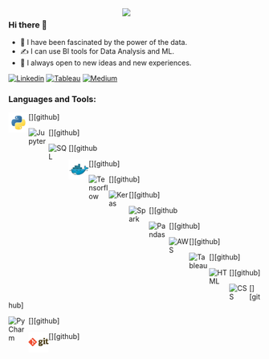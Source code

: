 ﻿<img src="https://github-readme-stats.vercel.app/api?username=fidanfatih&show_icons=true&theme=buefy" align='right' width="55%">

### Hi there 👋
- :100: I have been fascinated by the power of the data.
- :writing_hand: I can use BI tools for Data Analysis and ML.
- :handshake: I always open to new ideas and new experiences.


[![Linkedin](https://img.shields.io/badge/linkedin-%230077B5.svg?&style=for-the-badge&logo=linkedin&logoColor=white)]( https://www.linkedin.com/in/fatihfidan/)
[![Tableau](https://img.shields.io/badge/tableau-%2312100E.svg?&style=for-the-badge&logo=tableau&logoColor=orange)]( https://public.tableau.com/profile/fatih.fidan#!/)
[![Medium](https://img.shields.io/badge/medium-%2312100E.svg?&style=for-the-badge&logo=medium&logoColor=white)](https://fatihfidan.medium.com/)
<!--
**fidanfatih/ fidanfatih** is a ✨ _special_ ✨ repository because its `README.md` (this file) appears on your GitHub profile.

Here are some ideas to get you started:


- 💬 Ask me about anything that you want to learn

-->


### Languages and Tools:


[<img align="left" alt="Python" width="40px" src="https://raw.githubusercontent.com/github/explore/80688e429a7d4ef2fca1e82350fe8e3517d3494d/topics/python/python.png"/>][github]

[<img align="left" alt="Jupyter" width="40px" src="https://upload.wikimedia.org/wikipedia/commons/thumb/3/38/Jupyter_logo.svg/883px-Jupyter_logo.svg.png"/>][github]

[<img align="left" alt="SQL" width="40px" src="https://upload.wikimedia.org/wikipedia/commons/8/87/Sql_data_base_with_logo.png"/>][github

[<img align="left" alt="Docker" width="40px" src="https://github.com/devicons/devicon/blob/master/icons/docker/docker-original.svg"/>][github]

[<img align="left" alt="Tensorflow" width="40px" src="https://upload.wikimedia.org/wikipedia/commons/thumb/2/2d/Tensorflow_logo.svg/1200px-Tensorflow_logo.svg.png"/>][github]

[<img align="left" alt="Keras" width="40px" src="https://upload.wikimedia.org/wikipedia/commons/thumb/a/ae/Keras_logo.svg/768px-Keras_logo.svg.png"/>][github]

[<img align="left" alt="Spark" width="40px" src="https://upload.wikimedia.org/wikipedia/commons/thumb/f/f3/Apache_Spark_logo.svg/582px-Apache_Spark_logo.svg.png"/>][github

[<img align="left" alt="Pandas" width="40px" src="https://upload.wikimedia.org/wikipedia/commons/thumb/e/ed/Pandas_logo.svg/1200px-Pandas_logo.svg.png"/>][github]

[<img align="left" alt="AWS" width="40px" src="https://upload.wikimedia.org/wikipedia/commons/thumb/9/93/Amazon_Web_Services_Logo.svg/768px-Amazon_Web_Services_Logo.svg.png"/>][github]

[<img align="left" alt="Tableau" width="40px" src="https://encrypted-tbn0.gstatic.com/images?q=tbn:ANd9GcQVw8Ka8GJ6Oqnjwdj47ZIPyFijvcLJgqKhfg&usqp=CAU" />][github]

[<img align="left" alt="HTML" width="40px" src="https://upload.wikimedia.org/wikipedia/commons/thumb/6/61/HTML5_logo_and_wordmark.svg/768px-HTML5_logo_and_wordmark.svg.png"/>][github]

[<img align="left" alt="CSS" width="40px" src="https://upload.wikimedia.org/wikipedia/commons/thumb/d/d5/CSS3_logo_and_wordmark.svg/544px-CSS3_logo_and_wordmark.svg.png"/>][github]

[<img align="left" alt="PyCharm" width="40px" src="https://upload.wikimedia.org/wikipedia/commons/thumb/a/a1/PyCharm_Logo.svg/768px-PyCharm_Logo.svg.png"/>][github]

[<img align="left" alt="Git" width="40px" src="https://raw.githubusercontent.com/github/explore/80688e429a7d4ef2fca1e82350fe8e3517d3494d/topics/git/git.png"/>][github]


<br />
<br />

